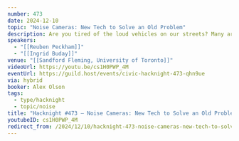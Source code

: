 ```yaml
---
number: 473
date: 2024-12-10
topic: "Noise Cameras: New Tech to Solve an Old Problem"
description: Are you tired of the loud vehicles on our streets? Many are! Join us to hear from the manufacturer of noise cameras that are in use in 8 cities on 3 continents, including New York City.
speakers:
  - "[[Reuben Peckham]]"
  - "[[Ingrid Buday]]"
venue: "[[Sandford Fleming, University of Toronto]]"
videoUrl: https://youtu.be/cs1H0PWP_4M
eventUrl: https://guild.host/events/civic-hacknight-473-qhn9ue
via: hybrid
booker: Alex Olson
tags:
  - type/hacknight
  - topic/noise
title: "Hacknight #473 – Noise Cameras: New Tech to Solve an Old Problem"
youtubeID: cs1H0PWP_4M
redirect_from: /2024/12/10/hacknight-473-noise-cameras-new-tech-to-solve-an-old-problem-with-reuben-peckham-ingrid-buday/
---
```

